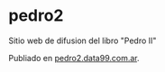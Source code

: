 # pedro2
Sitio web de difusion del libro "Pedro II"
  
Publiado en [pedro2.data99.com.ar](http://pedro2.data99.com.ar).
